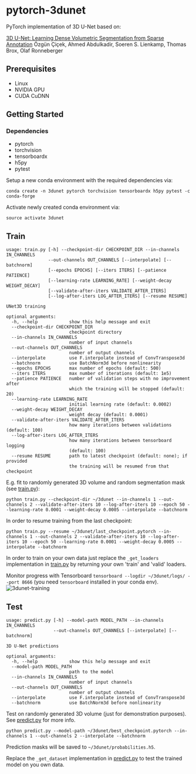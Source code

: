# pytorch-3dunet

PyTorch implementation of 3D U-Net based on:

[3D U-Net: Learning Dense Volumetric Segmentation from Sparse Annotation](https://arxiv.org/abs/1606.06650)
Özgün Çiçek, Ahmed Abdulkadir, Soeren S. Lienkamp, Thomas Brox, Olaf Ronneberger

## Prerequisites
- Linux
- NVIDIA GPU
- CUDA CuDNN

## Getting Started

### Dependencies
- pytorch
- torchvision
- tensorboardx
- h5py
- pytest

Setup a new conda environment with the required dependencies via:
```
conda create -n 3dunet pytorch torchvision tensorboardx h5py pytest -c conda-forge
``` 
Activate newly created conda environment via:
```
source activate 3dunet
```

## Train
```
usage: train.py [-h] --checkpoint-dir CHECKPOINT_DIR --in-channels IN_CHANNELS
                --out-channels OUT_CHANNELS [--interpolate] [--batchnorm]
                [--epochs EPOCHS] [--iters ITERS] [--patience PATIENCE]
                [--learning-rate LEARNING_RATE] [--weight-decay WEIGHT_DECAY]
                [--validate-after-iters VALIDATE_AFTER_ITERS]
                [--log-after-iters LOG_AFTER_ITERS] [--resume RESUME]

UNet3D training

optional arguments:
  -h, --help            show this help message and exit
  --checkpoint-dir CHECKPOINT_DIR
                        checkpoint directory
  --in-channels IN_CHANNELS
                        number of input channels
  --out-channels OUT_CHANNELS
                        number of output channels
  --interpolate         use F.interpolate instead of ConvTranspose3d
  --batchnorm           use BatchNorm3d before nonlinearity
  --epochs EPOCHS       max number of epochs (default: 500)
  --iters ITERS         max number of iterations (default: 1e5)
  --patience PATIENCE   number of validation steps with no improvement after
                        which the training will be stopped (default: 20)
  --learning-rate LEARNING_RATE
                        initial learning rate (default: 0.0002)
  --weight-decay WEIGHT_DECAY
                        weight decay (default: 0.0001)
  --validate-after-iters VALIDATE_AFTER_ITERS
                        how many iterations between validations (default: 100)
  --log-after-iters LOG_AFTER_ITERS
                        how many iterations between tensorboard logging
                        (default: 100)
  --resume RESUME       path to latest checkpoint (default: none); if provided
                        the training will be resumed from that checkpoint
```


E.g. fit to randomly generated 3D volume and random segmentation mask (see [train.py](train.py)):
```
python train.py --checkpoint-dir ~/3dunet --in-channels 1 --out-channels 2 --validate-after-iters 10 --log-after-iters 10 --epoch 50 --learning-rate 0.0001 --weight-decay 0.0005 --interpolate --batchnorm        
```
In order to resume training from the last checkpoint:
```
python train.py --resume ~/3dunet/last_checkpoint.pytorch --in-channels 1 --out-channels 2 --validate-after-iters 10 --log-after-iters 10 --epoch 50 --learning-rate 0.0001 --weight-decay 0.0005 --interpolate --batchnorm        
```
In order to train on your own data just replace the `_get_loaders` implementation in [train.py](train.py) by returning your own 'train' and 'valid' loaders.

Monitor progress with Tensorboard `tensorboard --logdir ~/3dunet/logs/ --port 8666` (you need `tensorboard` installed in your conda env).
![3dunet-training](https://user-images.githubusercontent.com/706781/45916217-9626d580-be62-11e8-95c3-508e2719c915.png)


## Test
```
usage: predict.py [-h] --model-path MODEL_PATH --in-channels IN_CHANNELS
                  --out-channels OUT_CHANNELS [--interpolate] [--batchnorm]

3D U-Net predictions

optional arguments:
  -h, --help            show this help message and exit
  --model-path MODEL_PATH
                        path to the model
  --in-channels IN_CHANNELS
                        number of input channels
  --out-channels OUT_CHANNELS
                        number of output channels
  --interpolate         use F.interpolate instead of ConvTranspose3d
  --batchnorm           use BatchNorm3d before nonlinearity
```

Test on randomly generated 3D volume (just for demonstration purposes). See [predict.py](predict.py) for more info.
```
python predict.py --model-path ~/3dunet/best_checkpoint.pytorch --in-channels 1 --out-channels 2 --interpolate --batchnorm
```
Prediction masks will be saved to `~/3dunet/probabilities.h5`.

Replace the `_get_dataset` implementation in [predict.py](predict.py) to test the trained model on you own data.
